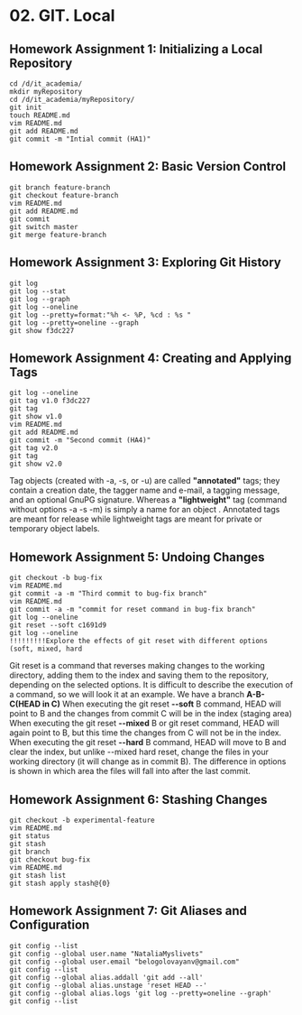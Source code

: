 # 02. GIT. Local
## Homework Assignment 1: Initializing a Local Repository
```Git 
cd /d/it_academia/
mkdir myRepository
cd /d/it_academia/myRepository/
git init
touch README.md
vim README.md
git add README.md
git commit -m "Intial commit (HA1)"
```
## Homework Assignment 2: Basic Version Control
```Git
git branch feature-branch
git checkout feature-branch
vim README.md
git add README.md
git commit
git switch master
git merge feature-branch
```
## Homework Assignment 3: Exploring Git History
```Git
git log
git log --stat
git log --graph
git log --oneline
git log --pretty=format:"%h <- %P, %cd : %s "
git log --pretty=oneline --graph
git show f3dc227
```
## Homework Assignment 4: Creating and Applying Tags
```Git
git log --oneline
git tag v1.0 f3dc227
git tag
git show v1.0
vim README.md
git add README.md
git commit -m "Second commit (HA4)"
git tag v2.0
git tag
git show v2.0
```
Tag objects (created with -a, -s, or -u) are called **"annotated"** tags; they contain a creation date, the tagger name and e-mail, a tagging message, and an optional GnuPG signature. Whereas a **"lightweight"** tag (command without options -a -s -m) is simply a name for an object . Annotated tags are meant for release while lightweight tags are meant for private or temporary object labels.

## Homework Assignment 5: Undoing Changes
```Git
git checkout -b bug-fix
vim README.md
git commit -a -m "Third commit to bug-fix branch"
vim README.md
git commit -a -m "commit for reset command in bug-fix branch"
git log --oneline
git reset --soft c1691d9
git log --oneline
!!!!!!!!!Explore the effects of git reset with different options (soft, mixed, hard
```

Git reset is a command that reverses making changes to the working directory, adding them to the index and saving them to the repository, depending on the selected options. It is difficult to describe the execution of a command, so we will look it at an example. We have a branch **A-B-C(HEAD in C)**
When executing the git reset **--soft** B command, HEAD will point to B and the changes from commit C will be in the index (staging area)
When executing the git reset **--mixed** B or git reset command, HEAD will again point to B, but this time the changes from C will not be in the index.
When executing the git reset **--hard** B command, HEAD will move to B and clear the index, but unlike --mixed hard reset, change the files in your working directory (it will change as in commit B).
The difference in options is shown in which area the files will fall into after the last commit.

## Homework Assignment 6: Stashing Changes
```Git
git checkout -b experimental-feature
vim README.md
git status
git stash
git branch
git checkout bug-fix
vim README.md
git stash list
git stash apply stash@{0}
```
## Homework Assignment 7: Git Aliases and Configuration
```Git
git config --list
git config --global user.name "NataliaMyslivets"
git config --global user.email "belogolovayanv@gmail.com"
git config --list
git config --global alias.addall 'git add --all'
git config --global alias.unstage 'reset HEAD --'
git config --global alias.logs 'git log --pretty=oneline --graph'
git config --list
```